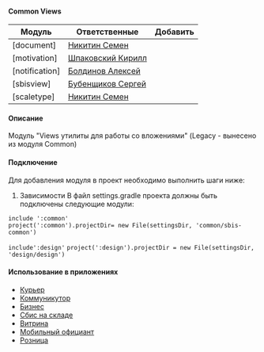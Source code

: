 #### Common Views

|Модуль|Ответственные|Добавить|
|------|-------------|--------|
|[document]|[Никитин Семен](https://online.sbis.ru/person/312e2356-e6c6-4cfa-8db0-a5b1daae1736)
|[motivation]|[Шпаковский Кирилл](https://online.sbis.ru/person/8e1549d9-2e39-484f-a9c4-124c0c16e771)
|[notification]|[Болдинов Алексей](https://online.sbis.ru/person/24f28dc0-4a33-4cb9-9c87-8be072ea0e0c)
|[sbisview]|[Бубенщиков Сергей](https://online.sbis.ru/person/1fb93b8c-350f-4785-8589-b0ff2edfbfa7)
|[scaletype]|[Никитин Семен](https://online.sbis.ru/person/312e2356-e6c6-4cfa-8db0-a5b1daae1736)

#### Описание
Модуль "Views утилиты для работы со вложениями" (Legacy - вынесено из модуля Common)

#### Подключение

Для добавления модуля в проект необходимо выполнить шаги ниже:

1. Зависимости
В файл settings.gradle проекта должны быть подключены следующие модули:

`include ':common'`  
`project(':common').projectDir= new File(settingsDir, 'common/sbis-common')`    

`include':design'`
`project(':design').projectDir = new File(settingsDir, 'design/design')`

#### Использование в приложениях
- [Курьер](https://git.sbis.ru/mobileworkspace/apps/droid/courier)
- [Коммуникутор](https://git.sbis.ru/mobileworkspace/apps/droid/communicator)
- [Бизнес](https://git.sbis.ru/mobileworkspace/apps/droid/business)
- [Сбис на складе](https://git.sbis.ru/mobileworkspace/apps/droid/storekeeper)
- [Витрина](https://git.sbis.ru/mobileworkspace/apps/droid/showcase)
- [Мобильный официант](https://git.sbis.ru/mobileworkspace/apps/droid/waiter)
- [Розница](https://git.sbis.ru/mobileworkspace/apps/droid/retail)